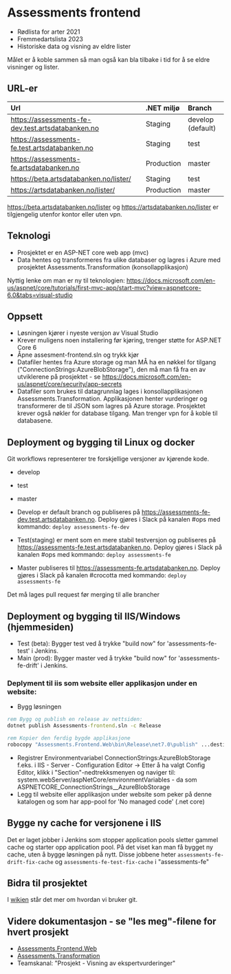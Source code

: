 # Assessments frontend

- Rødlista for arter 2021
- Fremmedartslista 2023
- Historiske data og visning av eldre lister

 Målet er å koble sammen så man også kan bla tilbake i tid for å se eldre visninger og lister.

## URL-er

| Url | .NET miljø | Branch
| :------------- | :------------- | :------------- |
| https://assessments-fe-dev.test.artsdatabanken.no | Staging | develop (default)
| https://assessments-fe.test.artsdatabanken.no | Staging | test
| https://assessments-fe.artsdatabanken.no | Production | master
| https://beta.artsdatabanken.no/lister/ | Staging | test
| https://artsdatabanken.no/lister/ | Production | master

https://beta.artsdatabanken.no/lister og  https://artsdatabanken.no/lister er tilgjengelig utenfor kontor eller uten vpn.

## Teknologi

- Prosjektet er en ASP-NET core web app (mvc)
- Data hentes og transformeres fra ulike databaser og lagres i Azure med prosjektet Assessments.Transformation (konsollapplikasjon)

Nyttig lenke om man er ny til teknologien: https://docs.microsoft.com/en-us/aspnet/core/tutorials/first-mvc-app/start-mvc?view=aspnetcore-6.0&tabs=visual-studio

## Oppsett

- Løsningen kjører i nyeste versjon av Visual Studio 
- Krever muligens noen installering før kjøring, trenger støtte for ASP.NET Core 6 
- Åpne assesment-frontend.sln og trykk kjør
- Datafiler hentes fra Azure storage og man MÅ ha en nøkkel for tilgang ("ConnectionStrings:AzureBlobStorage"), den må man få fra en av utviklerene på prosjektet - se https://docs.microsoft.com/en-us/aspnet/core/security/app-secrets
- Datafiler som brukes til datagrunnlag lages i konsollapplikasjonen Assessments.Transformation. Applikasjonen henter vurderinger og transformerer de til JSON som lagres på Azure storage. Prosjektet krever også nøkler for database tilgang. Man trenger vpn for å koble til databasene.

## Deployment og bygging til Linux og docker

Git workflows representerer tre forskjellige versjoner av kjørende kode.
- develop
- test
- master

- Develop er default branch og publiseres på https://assessments-fe-dev.test.artsdatabanken.no. Deploy gjøres i Slack på kanalen #ops med kommando: `deploy assessments-fe-dev`
- Test(staging) er ment som en mere stabil testversjon og publiseres på https://assessments-fe.test.artsdatabanken.no. Deploy gjøres i Slack på kanalen #ops med kommando: `deploy assessments-fe`
- Master publiseres til https://assessments-fe.artsdatabanken.no. Deploy gjøres i Slack på kanalen #crocotta med kommando: `deploy assessments-fe`

Det må lages pull request før merging til alle brancher

## Deployment og bygging til IIS/Windows (hjemmesiden)

- Test (beta): Bygger test ved å trykke "build now" for 'assessments-fe-test' i Jenkins.
- Main (prod): Bygger master ved å trykke "build now" for 'assessments-fe-drift' i Jenkins. 

### Deplyment til iis som website eller applikasjon under en website:

- Bygg løsningen
```cmd
rem Bygg og publish en release av nettsiden:
dotnet publish Assessments-frontend.sln -c Release

rem Kopier den ferdig bygde applikasjone 
robocopy "Assessments.Frontend.Web\bin\Release\net7.0\publish" ...destinasjon...
```
- Registrer Environmentvariabel ConnectionStrings:AzureBlobStorage f.eks. i IIS - Server - Configuration Editor -> Etter å ha valgt Config Editor, klikk i "Section"-nedtrekksmenyen og naviger til: system.webServer/aspNetCore/environmentVariables - da som ASPNETCORE_ConnectionStrings__AzureBlobStorage
- Legg til website eller applikasjon under website som peker på denne katalogen og som har app-pool for 'No managed code' (.net core)

## Bygge ny cache for versjonene i IIS

Det er laget jobber i Jenkins som stopper application pools sletter gammel cache og starter opp application pool. På det viset kan man få bygget ny cache, uten å bygge løsningen på nytt. Disse jobbene heter `assessments-fe-drift-fix-cache` og `assessments-fe-test-fix-cache` i "assessments-fe"

## Bidra til prosjektet
I [wikien](https://github.com/Artsdatabanken/assessments-frontend/wiki) står det mer om hvordan vi bruker git.

## Videre dokumentasjon - se "les meg"-filene for hvert prosjekt

- [Assessments.Frontend.Web](https://github.com/Artsdatabanken/assessments-frontend/blob/develop/Assessments.Frontend.Web/README.md)
- [Assessments.Transformation](https://github.com/Artsdatabanken/assessments-frontend/blob/develop/Assessments.Transformation/README.md)
- Teamskanal: "Prosjekt - Visning av ekspertvurderinger"
